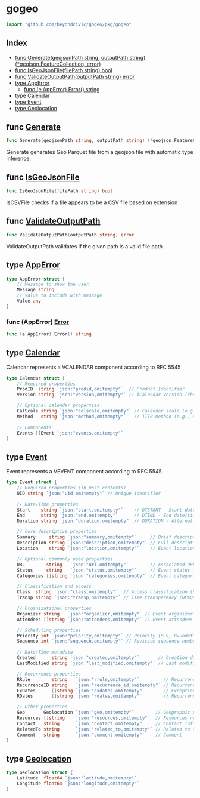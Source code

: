 # gogeo

```go
import "github.com/beyondcivic/gogeo/pkg/gogeo"
```

## Index

- [func Generate\(geojsonPath string, outputPath string\) \(\*geojson.FeatureCollection, error\)](<#Generate>)
- [func IsGeoJsonFile\(filePath string\) bool](<#IsGeoJsonFile>)
- [func ValidateOutputPath\(outputPath string\) error](<#ValidateOutputPath>)
- [type AppError](<#AppError>)
  - [func \(e AppError\) Error\(\) string](<#AppError.Error>)
- [type Calendar](<#Calendar>)
- [type Event](<#Event>)
- [type Geolocation](<#Geolocation>)


<a name="Generate"></a>
## func [Generate](<https://github.com:beyondcivic/gogeo/blob/main/pkg/gogeo/core.go#L10>)

```go
func Generate(geojsonPath string, outputPath string) (*geojson.FeatureCollection, error)
```

Generate generates Geo Parquet file from a geojson file with automatic type inference.

<a name="IsGeoJsonFile"></a>
## func [IsGeoJsonFile](<https://github.com:beyondcivic/gogeo/blob/main/pkg/gogeo/utils.go#L11>)

```go
func IsGeoJsonFile(filePath string) bool
```

IsCSVFile checks if a file appears to be a CSV file based on extension

<a name="ValidateOutputPath"></a>
## func [ValidateOutputPath](<https://github.com:beyondcivic/gogeo/blob/main/pkg/gogeo/utils.go#L17>)

```go
func ValidateOutputPath(outputPath string) error
```

ValidateOutputPath validates if the given path is a valid file path

<a name="AppError"></a>
## type [AppError](<https://github.com:beyondcivic/gogeo/blob/main/pkg/gogeo/error.go#L5-L10>)



```go
type AppError struct {
    // Message to show the user.
    Message string
    // Value to include with message
    Value any
}
```

<a name="AppError.Error"></a>
### func \(AppError\) [Error](<https://github.com:beyondcivic/gogeo/blob/main/pkg/gogeo/error.go#L12>)

```go
func (e AppError) Error() string
```



<a name="Calendar"></a>
## type [Calendar](<https://github.com:beyondcivic/gogeo/blob/main/pkg/gogeo/structs.go#L4-L15>)

Calendar represents a VCALENDAR component according to RFC 5545

```go
type Calendar struct {
    // Required properties
    ProdID  string `json:"prodid,omitempty"`  // Product Identifier
    Version string `json:"version,omitempty"` // iCalendar Version (should be 2.0)

    // Optional calendar properties
    CalScale string `json:"calscale,omitempty"` // Calendar scale (e.g., GREGORIAN)
    Method   string `json:"method,omitempty"`   // iTIP method (e.g., REQUEST, PUBLISH)

    // Components
    Events []Event `json:"events,omitempty"`
}
```

<a name="Event"></a>
## type [Event](<https://github.com:beyondcivic/gogeo/blob/main/pkg/gogeo/structs.go#L23-L70>)

Event represents a VEVENT component according to RFC 5545

```go
type Event struct {
    // Required properties (in most contexts)
    UID string `json:"uid,omitempty"` // Unique identifier

    // Date/Time properties
    Start    string `json:"start,omitempty"`    // DTSTART - Start date/time
    End      string `json:"end,omitempty"`      // DTEND - End date/time
    Duration string `json:"duration,omitempty"` // DURATION - Alternative to DTEND

    // Core descriptive properties
    Summary     string `json:"summary,omitempty"`     // Brief description/title
    Description string `json:"description,omitempty"` // Full description
    Location    string `json:"location,omitempty"`    // Event location

    // Optional commonly used properties
    URL        string   `json:"url,omitempty"`        // Associated URL
    Status     string   `json:"status,omitempty"`     // Event status (TENTATIVE, CONFIRMED, CANCELLED)
    Categories []string `json:"categories,omitempty"` // Event categories

    // Classification and access
    Class  string `json:"class,omitempty"`  // Access classification (PUBLIC, PRIVATE, CONFIDENTIAL)
    Transp string `json:"transp,omitempty"` // Time transparency (OPAQUE, TRANSPARENT)

    // Organizational properties
    Organizer string   `json:"organizer,omitempty"` // Event organizer
    Attendees []string `json:"attendees,omitempty"` // Event attendees

    // Scheduling properties
    Priority int `json:"priority,omitempty"` // Priority (0-9, 0=undefined)
    Sequence int `json:"sequence,omitempty"` // Revision sequence number

    // Date/Time metadata
    Created      string `json:"created,omitempty"`       // Creation date-time
    LastModified string `json:"last_modified,omitempty"` // Last modification date-time

    // Recurrence properties
    RRule        string   `json:"rrule,omitempty"`         // Recurrence rule
    RecurrenceID string   `json:"recurrence_id,omitempty"` // Recurrence identifier
    ExDates      []string `json:"exdates,omitempty"`       // Exception dates
    RDates       []string `json:"rdates,omitempty"`        // Recurrence dates

    // Other properties
    Geo       Geolocation `json:"geo,omitempty"`        // Geographic position (latitude;longitude)
    Resources []string    `json:"resources,omitempty"`  // Resources needed
    Contact   string      `json:"contact,omitempty"`    // Contact information
    RelatedTo string      `json:"related_to,omitempty"` // Related to other component
    Comment   string      `json:"comment,omitempty"`    // Comment
}
```

<a name="Geolocation"></a>
## type [Geolocation](<https://github.com:beyondcivic/gogeo/blob/main/pkg/gogeo/structs.go#L17-L20>)



```go
type Geolocation struct {
    Latitude  float64 `json:"latitude,omitempty"`
    Longitude float64 `json:"longitude,omitempty"`
}
```
